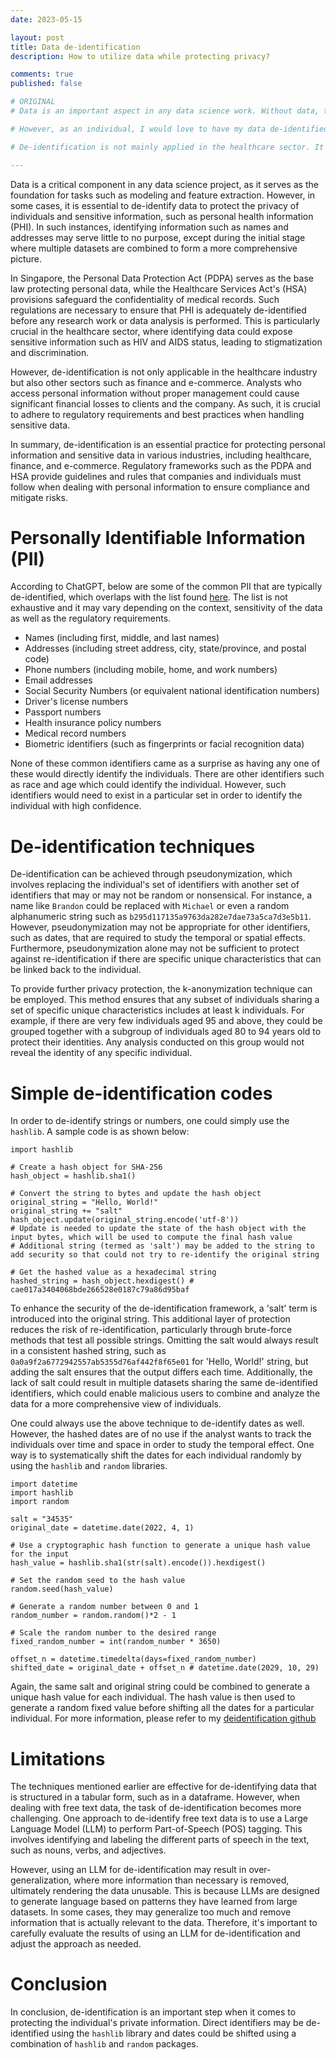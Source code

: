 ```yaml
---
date: 2023-05-15

layout: post
title: Data de-identification
description: How to utilize data while protecting privacy?

comments: true
published: false

# ORIGINAL 
# Data is an important aspect in any data science work. Without data, tasks like modelling and feature extraction could not be done. But it need not be de-identified as the identifiers often serve little to no purpose in a data science project except at the initial stage where multiple datasets are stitched together to form a more holistic picture. 

# However, as an individual, I would love to have my data de-identified as much as possible so as to protect my own privacy and confidential information such as personal health information (PHI). Such data would definitely need to be de-identified as it could expose extremely sensitive information such as HIV and AIDS status. Other than that, stolen identifiable data could be used for malicious intent. Hence, there are rules and regulations across countries to ensure PHI is fully de-identified before any work could be done including research work. In Singapore, all personal data is protected by the PDPA law, which serves as the base law, and all health records are subjected to HBRA on top of PDPA. 

# De-identification is not mainly applied in the healthcare sector. It is also applied in other sectors such as financial institutions or e-commerce where the analysts could access personal information and cause financial losses to either the clients or company, or worse both, if it is not managed well.

---
```


Data is a critical component in any data science project, as it serves as the foundation for tasks such as modeling and feature extraction. However, in some cases, it is essential to de-identify data to protect the privacy of individuals and sensitive information, such as personal health information (PHI). In such instances, identifying information such as names and addresses may serve little to no purpose, except during the initial stage where multiple datasets are combined to form a more comprehensive picture.

In Singapore, the Personal Data Protection Act (PDPA) serves as the base law protecting personal data, while the Healthcare Services Act's (HSA) provisions safeguard the confidentiality of medical records. Such regulations are necessary to ensure that PHI is adequately de-identified before any research work or data analysis is performed. This is particularly crucial in the healthcare sector, where identifying data could expose sensitive information such as HIV and AIDS status, leading to stigmatization and discrimination.

However, de-identification is not only applicable in the healthcare industry but also other sectors such as finance and e-commerce. Analysts who access personal information without proper management could cause significant financial losses to clients and the company. As such, it is crucial to adhere to regulatory requirements and best practices when handling sensitive data.

In summary, de-identification is an essential practice for protecting personal information and sensitive data in various industries, including healthcare, finance, and e-commerce. Regulatory frameworks such as the PDPA and HSA provide guidelines and rules that companies and individuals must follow when dealing with personal information to ensure compliance and mitigate risks.


# Personally Identifiable Information (PII)
According to ChatGPT, below are some of the common PII that are typically de-identified, which overlaps with the list found [here](https://www.immuta.com/blog/what-is-data-de-identification/#:~:text=There%20are%20two%20primary%20de%2Didentification%20methods%3A%20generalizing%20and%20randomizing). The list is not exhaustive and it may vary depending on the context, sensitivity of the data as well as the regulatory requirements.
<ul>
    <li>Names (including first, middle, and last names)</li>
    <li>Addresses (including street address, city, state/province, and postal code)</li>
    <li>Phone numbers (including mobile, home, and work numbers)</li>
    <li>Email addresses</li>
    <li>Social Security Numbers (or equivalent national identification numbers)</li>
    <li>Driver's license numbers</li>
    <li>Passport numbers</li>
    <li>Health insurance policy numbers</li>
    <li>Medical record numbers</li>
    <li>Biometric identifiers (such as fingerprints or facial recognition data)</li>
</ul>

None of these common identifiers came as a surprise as having any one of these would directly identify the individuals. There are other identifiers such as race and age which could identify the individual. However, such identifiers would need to exist in a particular set in order to identify the individual with high confidence.

# De-identification techniques

De-identification can be achieved through pseudonymization, which involves replacing the individual's set of identifiers with another set of identifiers that may or may not be random or nonsensical. For instance, a name like `Brandon` could be replaced with `Michael` or even a random alphanumeric string such as `b295d117135a9763da282e7dae73a5ca7d3e5b11`. However, pseudonymization may not be appropriate for other identifiers, such as dates, that are required to study the temporal or spatial effects. Furthermore, pseudonymization alone may not be sufficient to protect against re-identification if there are specific unique characteristics that can be linked back to the individual.

To provide further privacy protection, the k-anonymization technique can be employed. This method ensures that any subset of individuals sharing a set of specific unique characteristics includes at least k individuals. For example, if there are very few individuals aged 95 and above, they could be grouped together with a subgroup of individuals aged 80 to 94 years old to protect their identities. Any analysis conducted on this group would not reveal the identity of any specific individual.

# Simple de-identification codes
In order to de-identify strings or numbers, one could simply use the `hashlib`. A sample code is as shown below:
~~~
import hashlib

# Create a hash object for SHA-256
hash_object = hashlib.sha1()

# Convert the string to bytes and update the hash object
original_string = "Hello, World!"
original_string += "salt"
hash_object.update(original_string.encode('utf-8'))
# Update is needed to update the state of the hash object with the input bytes, which will be used to compute the final hash value
# Additional string (termed as 'salt') may be added to the string to add security so that could not try to re-identify the original string

# Get the hashed value as a hexadecimal string
hashed_string = hash_object.hexdigest() # cae017a3404068bde266528e0187c79a86d95baf
~~~
To enhance the security of the de-identification framework, a 'salt' term is introduced into the original string. This additional layer of protection reduces the risk of re-identification, particularly through brute-force methods that test all possible strings. Omitting the salt would always result in a consistent hashed string, such as `0a0a9f2a6772942557ab5355d76af442f8f65e01` for 'Hello, World!' string, but adding the salt ensures that the output differs each time. Additionally, the lack of salt could result in multiple datasets sharing the same de-identified identifiers, which could enable malicious users to combine and analyze the data for a more comprehensive view of individuals.

One could always use the above technique to de-identify dates as well. However, the hashed dates are of no use if the analyst wants to track the individuals over time and space in order to study the temporal effect. One way is to systematically shift the dates for each individual randomly by using the `hashlib` and `random` libraries.

~~~
import datetime
import hashlib
import random

salt = "34535"
original_date = datetime.date(2022, 4, 1)

# Use a cryptographic hash function to generate a unique hash value for the input
hash_value = hashlib.sha1(str(salt).encode()).hexdigest()

# Set the random seed to the hash value
random.seed(hash_value)

# Generate a random number between 0 and 1
random_number = random.random()*2 - 1

# Scale the random number to the desired range
fixed_random_number = int(random_number * 3650)

offset_n = datetime.timedelta(days=fixed_random_number)
shifted_date = original_date + offset_n # datetime.date(2029, 10, 29) 
~~~
Again, the same salt and original string could be combined to generate a unique hash value for each individual. The hash value is then used to generate a random fixed value before shifting all the dates for a particular individual. For more information, please refer to my [deidentification github](https://github.com/brandonyongys/deidentification)

# Limitations
The techniques mentioned earlier are effective for de-identifying data that is structured in a tabular form, such as in a dataframe. However, when dealing with free text data, the task of de-identification becomes more challenging. One approach to de-identify free text data is to use a Large Language Model (LLM) to perform Part-of-Speech (POS) tagging. This involves identifying and labeling the different parts of speech in the text, such as nouns, verbs, and adjectives.

However, using an LLM for de-identification may result in over-generalization, where more information than necessary is removed, ultimately rendering the data unusable. This is because LLMs are designed to generate language based on patterns they have learned from large datasets. In some cases, they may generalize too much and remove information that is actually relevant to the data. Therefore, it's important to carefully evaluate the results of using an LLM for de-identification and adjust the approach as needed.


# Conclusion
In conclusion, de-identification is an important step when it comes to protecting the individual's private information. Direct identifiers may be de-identified using the `hashlib` library and dates could be shifted using a combination of `hashlib` and `random` packages. 
